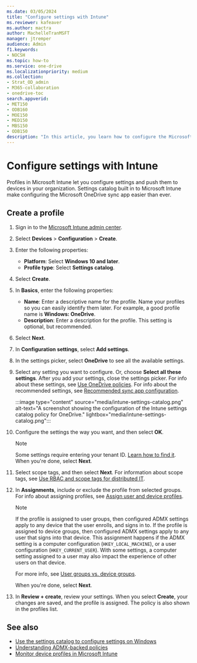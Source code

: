 ```yaml
---
ms.date: 03/05/2024
title: "Configure settings with Intune"
ms.reviewer: kafeaver
ms.author: mactra
author: MachelleTranMSFT
manager: jtremper
audience: Admin
f1.keywords:
- NOCSH
ms.topic: how-to
ms.service: one-drive
ms.localizationpriority: medium
ms.collection: 
- Strat_OD_admin
- M365-collaboration
- onedrive-toc
search.appverid:
- MET150
- ODB160
- MOE150
- MED150
- MBS150
- ODB150
description: "In this article, you learn how to configure the Microsoft OneDrive sync app by using settings catalog in Microsoft Intune."
---
```


# Configure settings with Intune

Profiles in Microsoft Intune let you configure settings and push them to devices in your organization. Settings catalog built in to Microsoft Intune make configuring the Microsoft OneDrive sync app easier than ever.

## Create a profile

1. Sign in to the [Microsoft Intune admin center](https://go.microsoft.com/fwlink/?linkid=2109431).
1. Select **Devices** > **Configuration** > **Create**.
1. Enter the following properties:

    - **Platform**: Select **Windows 10 and later**.
    - **Profile type**: Select **Settings catalog**.

1. Select **Create**.
1. In **Basics**, enter the following properties:

    - **Name**: Enter a descriptive name for the profile. Name your profiles so you can easily identify them later. For example, a good profile name is **Windows: OneDrive**.
    - **Description**: Enter a description for the profile. This setting is optional, but recommended.

1. Select **Next**.

1. In **Configuration settings**, select **Add settings**.

1. In the settings picker, select **OneDrive** to see all the available settings.

1. Select any setting you want to configure. Or, choose **Select all these settings**. After you add your settings, close the settings picker.
    For info about these settings, see [Use OneDrive policies](use-group-policy.md). For info about the recommended settings, see [Recommended sync app configuration](ideal-state-configuration.md).

    :::image type="content" source="media/intune-settings-catalog.png" alt-text="A screenshot showing the configuration of the Intune settings catalog policy for OneDrive." lightbox="media/intune-settings-catalog.png":::

1. Configure the settings the way you want, and then select **OK**.
    > [!NOTE]
    > Some settings require entering your tenant ID. [Learn how to find it](find-your-office-365-tenant-id.md). When you're done, select **Next**.

1. Select scope tags, and then select **Next**. For information about scope tags, see [Use RBAC and scope tags for distributed IT](/mem/intune/fundamentals/scope-tags).

1. In **Assignments**, include or exclude the profile from selected groups. For info about assigning profiles, see [Assign user and device profiles](/mem/intune/configuration/device-profile-assign).

    > [!NOTE]
    > If the profile is assigned to user groups, then configured ADMX settings apply to any device that the user enrolls, and signs in to. If the profile is assigned to device groups, then configured ADMX settings apply to any user that signs into that device. This assignment happens if the ADMX setting is a computer configuration (`HKEY_LOCAL_MACHINE`), or a user configuration (`HKEY_CURRENT_USER`). With some settings, a computer setting assigned to a user may also impact the experience of other users on that device.
    >
    > For more info, see [User groups vs. device groups](/mem/intune/configuration/device-profile-assign#user-groups-vs-device-groups).

    When you're done, select **Next**.

1. In **Review + create**, review your settings. When you select **Create**, your changes are saved, and the profile is assigned. The policy is also shown in the profiles list.

## See also

- [Use the settings catalog to configure settings on Windows](/mem/intune/configuration/settings-catalog)
- [Understanding ADMX-backed policies](/windows/client-management/mdm/understanding-admx-backed-policies)
- [Monitor device profiles in Microsoft Intune](/mem/intune/configuration/device-profile-monitor)
